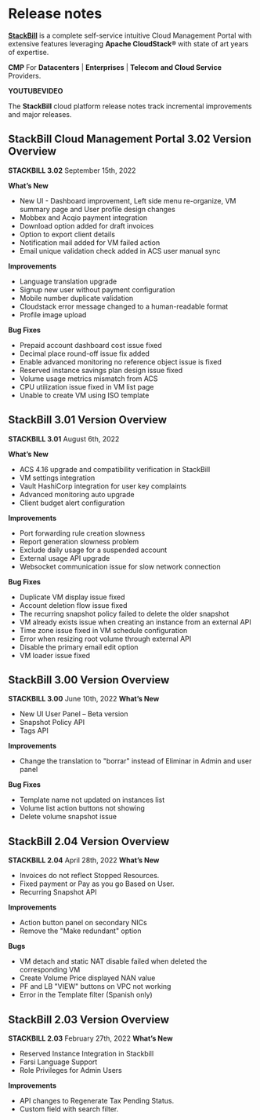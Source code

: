 # Release notes

[**StackBill**](https://www.stackbill.com/) is a complete self-service intuitive Cloud Management Portal with extensive features leveraging **Apache CloudStack®** with state of art years of expertise.

**CMP** For **Datacenters** | **Enterprises** | **Telecom and Cloud Service** Providers.

**YOUTUBEVIDEO**

The **StackBill** cloud platform release notes track incremental improvements and major releases.
## StackBill Cloud Management Portal 3.02 Version Overview

**STACKBILL 3.02**
September 15th, 2022

**What’s New**
- New UI - Dashboard improvement, Left side menu re-organize, VM summary page and User profile design changes
- Mobbex and Acqio payment integration
- Download option added for draft invoices
- Option to export client details
- Notification mail added for VM failed action
- Email unique validation check added in ACS user manual sync

**Improvements**
- Language translation upgrade
- Signup new user without payment configuration
- Mobile number duplicate validation
- Cloudstack error message changed to a human-readable format
- Profile image upload 

**Bug Fixes**
- Prepaid account dashboard cost issue fixed
- Decimal place round-off issue fix added
- Enable advanced monitoring no reference object issue is fixed
- Reserved instance savings plan design issue fixed
- Volume usage metrics mismatch from ACS
- CPU utilization issue fixed in VM list page
- Unable to create VM using ISO template

## StackBill 3.01 Version Overview

**STACKBILL 3.01**
August 6th, 2022

**What’s New**
- ACS 4.16 upgrade and compatibility verification in StackBill
- VM settings integration
- Vault HashiCorp integration for user key complaints
- Advanced monitoring auto upgrade
- Client budget alert configuration

**Improvements**
- Port forwarding rule creation slowness
- Report generation slowness problem
- Exclude daily usage for a suspended account
- External usage API upgrade
- Websocket communication issue for slow network connection
 

**Bug Fixes**
- Duplicate VM display issue fixed
- Account deletion flow issue fixed
- The recurring snapshot policy failed to delete the older snapshot
- VM already exists issue when creating an instance from an external API
- Time zone issue fixed in VM schedule configuration
- Error when resizing root volume through external API
- Disable the primary email edit option
- VM loader issue fixed


## StackBill 3.00 Version Overview


**STACKBILL 3.00** 
June 10th, 2022 
**What’s New** 
- New UI User Panel – Beta version 
- Snapshot Policy API 
- Tags API 
 
**Improvements** 
- Change the translation to "borrar" instead of Eliminar in Admin and user panel 
 
**Bug Fixes** 
- Template name not updated on instances list 
- Volume list action buttons not showing 
- Delete volume snapshot issue 

## StackBill 2.04 Version Overview

**STACKBILL 2.04**
April 28th, 2022 
**What’s New** 
- Invoices do not reflect Stopped Resources. 
- Fixed payment or Pay as you go Based on User. 
- Recurring Snapshot API 
 
**Improvements** 
- Action button panel on secondary NICs 
- Remove the "Make redundant" option 
 
**Bugs** 
- VM detach and static NAT disable failed when deleted the corresponding VM 
- Create Volume Price displayed NAN value 
- PF and LB "VIEW" buttons on VPC not working 
- Error in the Template filter (Spanish only) 


## StackBill 2.03 Version Overview

**STACKBILL 2.03** 
February 27th, 2022 
**What’s New**
- Reserved Instance Integration in Stackbill 
- Farsi Language Support 
- Role Privileges for Admin Users 
 
**Improvements** 
- API changes to Regenerate Tax Pending Status. 
- Custom field with search filter.